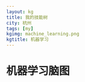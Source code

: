 ```yaml
---
layout: kg 
title: 我的技能树 
city: 杭州 
tags: [my]
kgimg: machine_learning.png
kgtitle: 机器学习
---
```


机器学习脑图
=============
